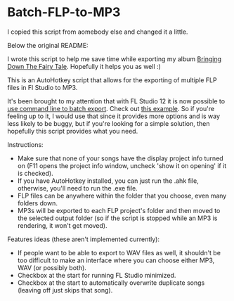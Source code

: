 Batch-FLP-to-MP3
================

I copied this script from aomebody else and changed it a little.

Below the original README:

I wrote this script to help me save time while exporting my album [Bringing Down The Fairy Tale](http://bdtft.com). Hopefully it helps you as well :)

This is an AutoHotkey script that allows for the exporting of multiple FLP files in Fl Studio to MP3.

It's been brought to my attention that with FL Studio 12 it is now possible to [use command line to batch export](http://www.image-line.com/support/FLHelp/html/fformats_save_wavmidmp3.htm#commandline_export). Check out [this example](https://www.reddit.com/r/FL_Studio/comments/5k08cu/batch_export_flp_files/dbkdo88/?utm_content=permalink&utm_medium=front&utm_source=reddit&utm_name=FL_Studio). So if you're feeling up to it, I would use that since it provides more options and is way less likely to be buggy, but if you're looking for a simple solution, then hopefully this script provides what you need.

Instructions:

* Make sure that none of your songs have the display project info turned on (F11 opens the project info window, uncheck 'show it on opening' if it is checked).
* If you have AutoHotkey installed, you can just run the .ahk file, otherwise, you'll need to run the .exe file.
* FLP files can be anywhere within the folder that you choose, even many folders down.
* MP3s will be exported to each FLP project's folder and then moved to the selected output folder (so if the script is stopped while an MP3 is rendering, it won't get moved).

Features ideas (these aren't implemented currently):

* If people want to be able to export to WAV files as well, it shouldn't be too difficult to make an interface where you can choose either MP3, WAV (or possibly both).
* Checkbox at the start for running FL Studio minimized.
* Checkbox at the start to automatically overwrite duplicate songs (leaving off just skips that song).
